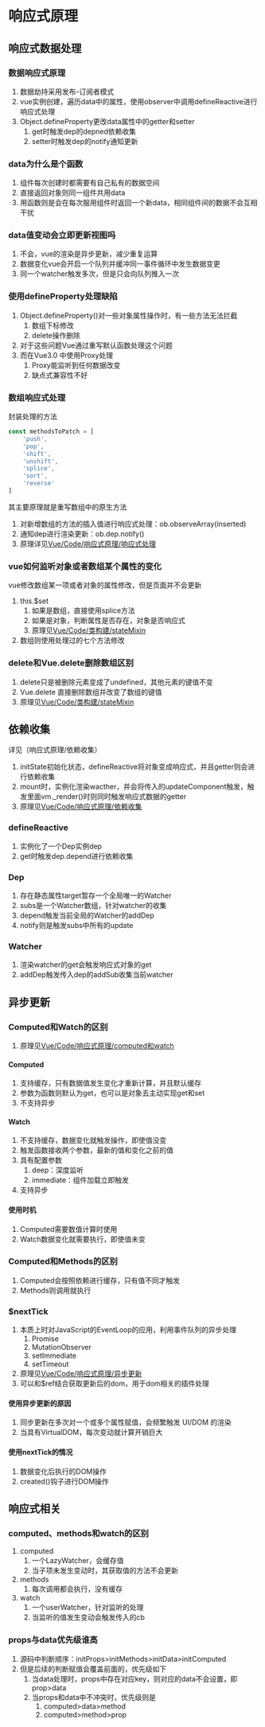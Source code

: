 # 响应式原理

## 响应式数据处理

### 数据响应式原理

1. 数据劫持采用发布-订阅者模式
2. vue实例创建，遍历data中的属性，使用observer中调用defineReactive进行响应式处理
3. Object.defineProperty更改data属性中的getter和setter
   1. get时触发dep的depned依赖收集
   2. setter时触发dep的notify通知更新

### data为什么是个函数

1. 组件每次创建时都需要有自己私有的数据空间
2. 直接返回对象则同一组件共用data
3. 用函数则是会在每次服用组件时返回一个新data，相同组件间的数据不会互相干扰

### data值变动会立即更新视图吗

1. 不会，vue的渲染是异步更新，减少重复运算
2. 数据变化vue会开启一个队列并缓冲同一事件循环中发生数据变更
3. 同一个watcher触发多次，但是只会向队列推入一次

### 使用defineProperty处理缺陷

1. Object.defineProperty()对一些对象属性操作时，有一些方法无法拦截
   1. 数组下标修改
   2. delete操作删除
2. 对于这些问题Vue通过重写默认函数处理这个问题
3. 而在Vue3.0 中使用Proxy处理
   1. Proxy能监听到任何数据改变
   2. 缺点式兼容性不好

### 数组响应式处理

封装处理的方法

```js
const methodsToPatch = [
    'push',
    'pop',
    'shift',
    'unshift',
    'splice',
    'sort',
    'reverse'
]
```

其主要原理就是重写数组中的原生方法

1. 对新增数组的方法的插入值进行响应式处理：ob.observeArray(inserted)
2. 通知dep进行渲染更新：ob.dep.notify()
3. 原理详见[Vue/Code/响应式原理/响应式处理](../Code/02-响应式原理/01-响应式处理.md)

### vue如何监听对象或者数组某个属性的变化

vue修改数组某一项或者对象的属性修改，但是页面并不会更新

1. this.$set
   1. 如果是数组，直接使用splice方法
   2. 如果是对象，判断属性是否存在，对象是否响应式
   3. 原理见[Vue/Code/类构建/stateMixin](../Code/01-类构建/03-stateMixin.md)
2. 数组则使用处理过的七个方法修改

### delete和Vue.delete删除数组区别

1. delete只是被删除元素变成了undefined，其他元素的键值不变
2. Vue.delete 直接删除数组并改变了数组的键值
3. 原理见[Vue/Code/类构建/stateMixin](../Code/01-类构建/03-stateMixin.md)

## 依赖收集

详见（响应式原理/依赖收集）

1. initState初始化状态，defineReactive将对象变成响应式，并且getter则会进行依赖收集
2. mount时，实例化渲染wacther，并会将传入的updateComponent触发，触发里面vm._render()时则同时触发响应式数据的getter
3. 原理见[Vue/Code/响应式原理/依赖收集](../Code/02-响应式原理/02-依赖收集.md)

### defineReactive

1. 实例化了一个Dep实例dep
2. get时触发dep.depend进行依赖收集

### Dep

1. 存在静态属性target暂存一个全局唯一的Watcher
2. subs是一个Watcher数组，针对watcher的收集
3. depend触发当前全局的Watcher的addDep
4. notify则是触发subs中所有的update

### Watcher

1. 渲染watcher的get会触发响应式对象的get
2. addDep触发传入dep的addSub收集当前watcher

## 异步更新

### Computed和Watch的区别

1. 原理见[Vue/Code/响应式原理/computed和watch](../Code/02-响应式原理/03-computed和watch.md)

#### Computed

1. 支持缓存，只有数据值发生变化才重新计算，并且默认缓存
2. 参数为函数则默认为get，也可以是对象去主动实现get和set
3. 不支持异步

#### Watch

1. 不支持缓存，数据变化就触发操作，即使值没变
2. 触发函数接收两个参数，最新的值和变化之前的值
3. 具有配置参数
   1. deep：深度监听
   2. immediate：组件加载立即触发
4. 支持异步

#### 使用时机

1. Computed需要数值计算时使用
2. Watch数据变化就需要执行，即使值未变

### Computed和Methods的区别

1. Computed会按照依赖进行缓存，只有值不同才触发
2. Methods则调用就执行

### $nextTick

1. 本质上时对JavaScript的EventLoop的应用，利用事件队列的异步处理
   1. Promise
   2. MutationObserver
   3. setImmediate
   4. setTimeout
2. 原理见[Vue/Code/响应式原理/异步更新](../Code/02-响应式原理/04-异步更新.md)
3. 可以和$ref结合获取更新后的dom，用于dom相关的插件处理

#### 使用异步更新的原因

1. 同步更新在多次对一个或多个属性赋值，会频繁触发 UI/DOM 的渲染
2. 当具有VirtualDOM，每次变动就计算开销巨大

#### 使用nextTick的情况

1. 数据变化后执行的DOM操作
2. created()钩子进行DOM操作

## 响应式相关

### computed、methods和watch的区别

1. computed
   1. 一个LazyWatcher，会缓存值
   2. 当子项未发生变动时，其获取值的方法不会更新
2. methods
   1. 每次调用都会执行，没有缓存
3. watch
   1. 一个userWatcher，针对监听的处理
   2. 当监听的值发生变动会触发传入的cb

### props与data优先级谁高

 1. 源码中判断顺序：initProps>initMethods>initData>initComputed
 2. 但是后续的判断赋值会覆盖前面的，优先级如下
      1. 当data处理时，props中存在对应key，则对应的data不会设置，即prop>data
      2. 当props和data中不冲突时，优先级则是
         1. computed>data>method
         2. computed>method>prop
